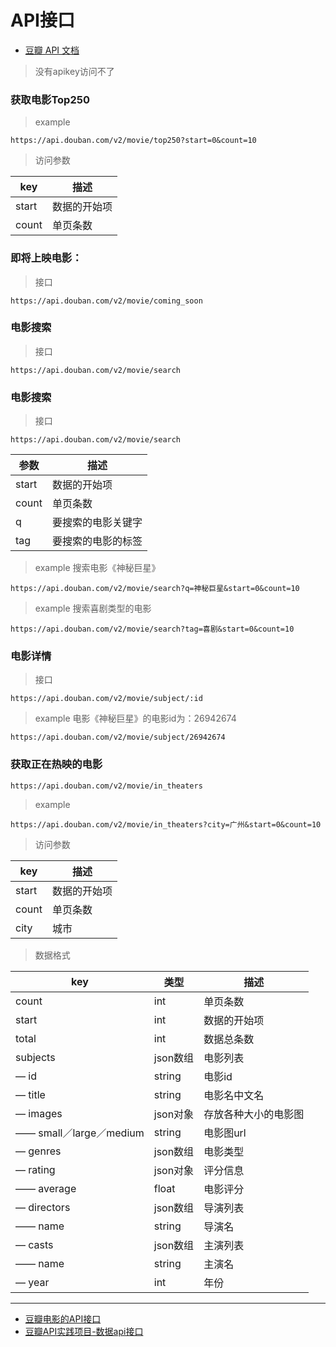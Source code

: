 # API接口

- [豆瓣 API 文档](https://github.com/zce/douban-api-docs)

> 没有apikey访问不了

### 获取电影Top250

>example

`https://api.douban.com/v2/movie/top250?start=0&count=10`

>访问参数

key|描述
---|---
start | 数据的开始项
count| 单页条数


### 即将上映电影：

>接口

`https://api.douban.com/v2/movie/coming_soon`

### 电影搜索

>接口

`https://api.douban.com/v2/movie/search`

### 电影搜索

>接口

`https://api.douban.com/v2/movie/search`



参数|描述
---|---
start | 数据的开始项
count | 单页条数
q | 要搜索的电影关键字
tag | 要搜索的电影的标签

>example 搜索电影《神秘巨星》

`https://api.douban.com/v2/movie/search?q=神秘巨星&start=0&count=10`

>example 搜索喜剧类型的电影

`https://api.douban.com/v2/movie/search?tag=喜剧&start=0&count=10`


### 电影详情

>接口

`https://api.douban.com/v2/movie/subject/:id`

>example 电影《神秘巨星》的电影id为：26942674

`https://api.douban.com/v2/movie/subject/26942674`

### 获取正在热映的电影

`https://api.douban.com/v2/movie/in_theaters`

>example

`https://api.douban.com/v2/movie/in_theaters?city=广州&start=0&count=10`

>访问参数

key|描述
---|---
start | 数据的开始项
count | 单页条数
city | 城市

>数据格式

key	| 类型	|描述
---|---|---
count	    | int	| 单页条数
start	    | int	| 数据的开始项
total	    | int	| 数据总条数
subjects	| json数组	| 电影列表
— id	    | string	| 电影id
— title	  | string	| 电影名中文名
— images	| json对象	| 存放各种大小的电影图
—— small／large／medium	|string	|电影图url
— genres	| json数组| 	电影类型
— rating	| json对象	| 评分信息
—— average	| float	| 电影评分
— directors	| json数组	| 导演列表
—— name	| string	| 导演名
— casts	| json数组	| 主演列表
—— name	| string	| 主演名
— year	| int	| 年份

--------------------- 

- [豆瓣电影的API接口](https://blog.csdn.net/IT_czh/article/details/85617835)
- [豆瓣API实践项目-数据api接口](https://blog.csdn.net/mario_faker/article/details/79618235)